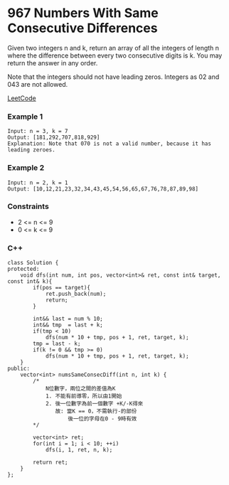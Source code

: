 # 967 Numbers With Same Consecutive Differences

Given two integers n and k, return an array of all the integers of length n where the difference between every two consecutive digits is k. You may return the answer in any order.

Note that the integers should not have leading zeros. Integers as 02 and 043 are not allowed.
 

[LeetCode](https://leetcode.cn/problems/numbers-with-same-consecutive-differences/)


### Example 1

```
Input: n = 3, k = 7
Output: [181,292,707,818,929]
Explanation: Note that 070 is not a valid number, because it has leading zeroes.
```

### Example 2

```
Input: n = 2, k = 1
Output: [10,12,21,23,32,34,43,45,54,56,65,67,76,78,87,89,98]
```

### Constraints

* 2 <= n <= 9
* 0 <= k <= 9

### C++ 

```
class Solution {
protected:
    void dfs(int num, int pos, vector<int>& ret, const int& target, const int& k){
        if(pos == target){
            ret.push_back(num);
            return;
        }
                
        int&& last = num % 10;
        int&& tmp  = last + k;
        if(tmp < 10)
            dfs(num * 10 + tmp, pos + 1, ret, target, k);
        tmp = last - k;
        if(k != 0 && tmp >= 0)
            dfs(num * 10 + tmp, pos + 1, ret, target, k);
    }
public:
    vector<int> numsSameConsecDiff(int n, int k) {
        /*
            N位數字，兩位之間的差值為K
            1. 不能有前導零，所以由1開始
            2. 後一位數字為前一個數字 +K/-K得來
               故: 當K == 0，不需執行-的部份
                   後一位的字母在0 - 9時有效
        */
        
        vector<int> ret;
        for(int i = 1; i < 10; ++i)
            dfs(i, 1, ret, n, k);
        
        return ret;
    }
};
```